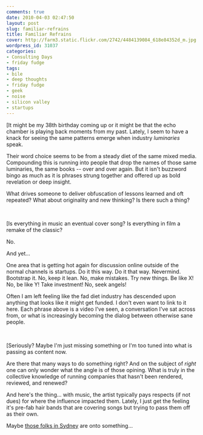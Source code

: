 ```yaml
---
comments: true
date: 2010-04-03 02:47:50
layout: post
slug: familiar-refrains
title: Familiar Refrains
cover: http://farm3.static.flickr.com/2742/4484139084_618e84352d_m.jpg
wordpress_id: 31037
categories:
- Consulting Days
- friday fudge
tags:
- bile
- deep thoughts
- friday fudge
- geek
- noise
- silicon valley
- startups
---
```


[It might be my 38th birthday coming up or it might be that the echo chamber is playing back moments from my past.  Lately, I seem to have a knack for seeing the same patterns emerge when industry _luminaries_ speak.




Their word choice seems to be from a steady diet of the same mixed media.  Compounding this is running into people that drop the names of those same luminaries, the same books -- over and over again.  But it isn't buzzword bingo as much as it is phrases strung together and offered up as bold revelation or deep insight.




What drives someone to deliver obfuscation of lessons learned and oft repeated?  What about originality and new thinking?  Is there such a thing?




 




[Is everything in music an eventual cover song?  Is everything in film a remake of the classic?




No.




And yet...




One area that is getting hot again for discussion online outside of the normal channels is startups.  Do it this way.  Do it that way. Nevermind.  Bootstrap it.  No, keep it lean.  No, make mistakes.  Try new things.  Be like X! No, be like Y! Take investment! No, seek angels!




Often I am left feeling like the fad diet industry has descended upon anything that looks like it might get funded.  I don't even want to link to it here.  Each phrase above is a video I've seen, a conversation I've sat across from, or what is increasingly becoming the dialog between otherwise sane people.




 




[Seriously?  Maybe I'm just missing something or I'm too tuned into what is passing as content now.




Are there that many ways to do something right?  And on the subject of _right_ one can only wonder what the angle is of those opining.  What is truly in the collective knowledge of running companies that hasn't been rendered, reviewed, and renewed?




And here's the thing... with music, the artist typically pays respects (if not dues) for where the influence impacted them.  Lately, I just get the feeling it's pre-fab hair bands that are covering songs but trying to pass them off as their own.




Maybe [those folks in Sydney](http://www.waveprotocol.org/) are onto something...
